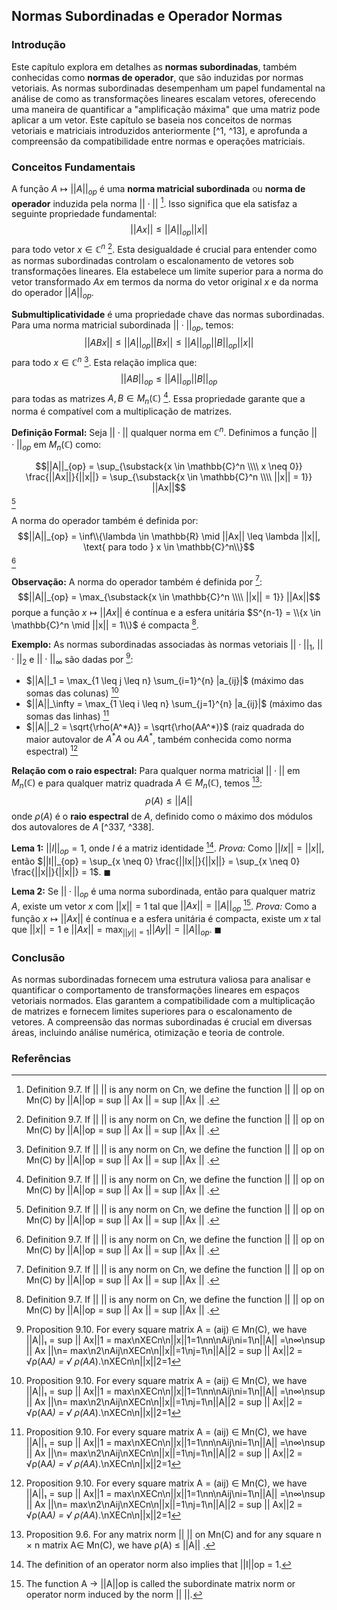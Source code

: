 ## Normas Subordinadas e Operador Normas

### Introdução
Este capítulo explora em detalhes as **normas subordinadas**, também conhecidas como **normas de operador**, que são induzidas por normas vetoriais. As normas subordinadas desempenham um papel fundamental na análise de como as transformações lineares escalam vetores, oferecendo uma maneira de quantificar a "amplificação máxima" que uma matriz pode aplicar a um vetor. Este capítulo se baseia nos conceitos de normas vetoriais e matriciais introduzidos anteriormente [^1, ^13], e aprofunda a compreensão da compatibilidade entre normas e operações matriciais.

### Conceitos Fundamentais

A função $A \mapsto ||A||_{op}$ é uma **norma matricial subordinada** ou **norma de operador** induzida pela norma $|| \cdot ||$ [^19]. Isso significa que ela satisfaz a seguinte propriedade fundamental:
$$||Ax|| \leq ||A||_{op} ||x||$$
para todo vetor $x \in \mathbb{C}^n$ [^19]. Esta desigualdade é crucial para entender como as normas subordinadas controlam o escalonamento de vetores sob transformações lineares. Ela estabelece um limite superior para a norma do vetor transformado $Ax$ em termos da norma do vetor original $x$ e da norma do operador $||A||_{op}$.

**Submultiplicatividade** é uma propriedade chave das normas subordinadas. Para uma norma matricial subordinada $|| \cdot ||_{op}$, temos:
$$||ABx|| \leq ||A||_{op} ||Bx|| \leq ||A||_{op} ||B||_{op} ||x||$$
para todo $x \in \mathbb{C}^n$ [^19]. Esta relação implica que:
$$||AB||_{op} \leq ||A||_{op} ||B||_{op}$$
para todas as matrizes $A, B \in M_n(\mathbb{C})$ [^19]. Essa propriedade garante que a norma é compatível com a multiplicação de matrizes.

**Definição Formal:**
Seja $|| \cdot ||$ qualquer norma em $\mathbb{C}^n$. Definimos a função $|| \cdot ||_{op}$ em $M_n(\mathbb{C})$ como:

$$||A||_{op} = \sup_{\substack{x \in \mathbb{C}^n \\\\ x \neq 0}} \frac{||Ax||}{||x||} = \sup_{\substack{x \in \mathbb{C}^n \\\\ ||x|| = 1}} ||Ax||$$ [^19]

A norma do operador também é definida por:
$$||A||_{op} = \inf\\{\lambda \in \mathbb{R} \mid ||Ax|| \leq \lambda ||x||, \text{ para todo } x \in \mathbb{C}^n\\}$$ [^19]

**Observação:**
A norma do operador também é definida por [^19]:
$$||A||_{op} = \max_{\substack{x \in \mathbb{C}^n \\\\ ||x|| = 1}} ||Ax||$$
porque a função $x \mapsto ||Ax||$ é contínua e a esfera unitária $S^{n-1} = \\{x \in \mathbb{C}^n \mid ||x|| = 1\\}$ é compacta [^19].

**Exemplo:**
As normas subordinadas associadas às normas vetoriais $|| \cdot ||_1$, $|| \cdot ||_2$ e $|| \cdot ||_\infty$ são dadas por [^343]:
- $||A||_1 = \max_{1 \leq j \leq n} \sum_{i=1}^{n} |a_{ij}|$ (máximo das somas das colunas) [^343]
- $||A||_\infty = \max_{1 \leq i \leq n} \sum_{j=1}^{n} |a_{ij}|$ (máximo das somas das linhas) [^343]
- $||A||_2 = \sqrt{\rho(A^*A)} = \sqrt{\rho(AA^*)}$ (raiz quadrada do maior autovalor de $A^*A$ ou $AA^*$, também conhecida como norma espectral) [^343]

**Relação com o raio espectral:**
Para qualquer norma matricial $|| \cdot ||$ em $M_n(\mathbb{C})$ e para qualquer matriz quadrada $A \in M_n(\mathbb{C})$, temos [^338]:
$$\rho(A) \leq ||A||$$
onde $\rho(A)$ é o **raio espectral** de $A$, definido como o máximo dos módulos dos autovalores de $A$ [^337, ^338].

**Lema 1:** $||I||_{op} = 1$, onde $I$ é a matriz identidade [^342].
*Prova:*
Como $||Ix|| = ||x||$, então $||I||_{op} = \sup_{x \neq 0} \frac{||Ix||}{||x||} = \sup_{x \neq 0} \frac{||x||}{||x||} = 1$. $\blacksquare$

**Lema 2:** Se $|| \cdot ||_{op}$ é uma norma subordinada, então para qualquer matriz $A$, existe um vetor $x$ com $||x|| = 1$ tal que $||Ax|| = ||A||_{op}$ [^341].
*Prova:*
Como a função $x \mapsto ||Ax||$ é contínua e a esfera unitária é compacta, existe um $x$ tal que $||x||=1$ e $||Ax|| = \max_{||y||=1} ||Ay|| = ||A||_{op}$. $\blacksquare$

### Conclusão
As normas subordinadas fornecem uma estrutura valiosa para analisar e quantificar o comportamento de transformações lineares em espaços vetoriais normados. Elas garantem a compatibilidade com a multiplicação de matrizes e fornecem limites superiores para o escalonamento de vetores. A compreensão das normas subordinadas é crucial em diversas áreas, incluindo análise numérica, otimização e teoria de controle.

### Referências
[^1]: Capítulo 9. Vector Norms and Matrix Norms.
[^13]: Definição 9.3. A matrix norm || || on the space of square n×n matrices in Mn(K), with K = R or K = C, is a norm on the vector space Mn(K), with the additional property called submultiplicativity that ||AB|| ≤ ||A|| ||B||, for all A, B ∈ Mn(K). A norm on matrices satisfying the above property is often called a submultiplicative matrix norm.
[^19]: Definition 9.7. If || || is any norm on Cn, we define the function || || op on Mn(C) by ||A||op = sup || Ax || = sup ||Ax || .
[^337]: Definition 9.5. Given any square n × n matrix A ∈ Mn(C), the polynomial det(XI – A) = X" – tr(A)An−1 + ... + (-1)" det(A) is called the characteristic polynomial of A.
[^338]: Proposition 9.6. For any matrix norm || || on Mn(C) and for any square n × n matrix А∈ Mn(C), we have ρ(A) ≤ ||A|| .
[^341]: The function A → ||A||op is called the subordinate matrix norm or operator norm induced by the norm || ||.
[^342]: The definition of an operator norm also implies that ||I||op = 1.
[^343]: Proposition 9.10. For every square matrix A = (aij) ∈ Mn(C), we have ||A||₁ = sup || Ax||1 = max\nXECn\n||x||1=1\nn\nAij\ni=1\n||A|| =\n∞\nsup || Ax ||\n= max\n2\nAij\nXECn\n||x||=1\nj=1\n||A||2 = sup || Ax||2 = √ρ(Α*Α) = √ ρ(ΑΑ*).\nXECn\n||x||2=1
<!-- END -->